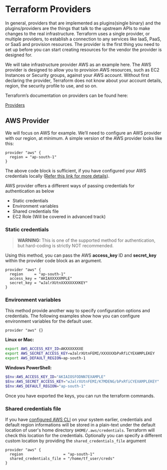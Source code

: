 # Terraform Providers
In general, providers that are implemented as plugins(single binary) and the plugins/providers are the things that talk to the upstream APIs to make changes to the real infrastructure. Terraform uses a single provider, or multiple providers, to establish a connection to any services like IaaS, PaaS, or SaaS and provision resources. The provider is the first thing you need to set up before you can start creating resources for the vendor the provider is designed for.

We will take infrastructure provider AWS as an example here. The AWS provider is designed to allow you to provision AWS resources, such as EC2 Instances or Security groups, against your AWS account. Without first declaring the provider, Terraform does not know about your account details, region, the security profile to use, and so on.

Terraform’s documentation on providers can be found here:

[Providers](https://www.terraform.io/docs/providers/index.html)

## AWS Provider
We will focus on AWS for example. We’ll need to configure an AWS provider with our region, at minimum.
A simple version of the AWS provider looks like this:

```hcl
provider "aws" {
  region = "ap-south-1"
}
```
The above code block is sufficient, if you have configured your AWS credentials locally ([Refer this link for more details](https://docs.aws.amazon.com/cli/latest/userguide/cli-configure-files.html)).

AWS provider offers a different ways of passing credentials for authentication as below

- Static credentials
- Environment variables
- Shared credentials file
- EC2 Role (Will be covered in advanced track)

### Static credentials
> **WARNING:** This is one of the supported method for authentication, but hard-coding is strictly NOT recommended.

Using this method, you can pass the AWS **access_key** ID and **secret_key** within the provider code block as an argument.

```hcl
provider "aws" {
  region     = "ap-south-1"
  access_key = "AKIAXXXXXMPLE"
  secret_key = "wJalrXUtnXXXXXXXXKEY"
}
```

### Environment variables
This method provide another way to specify configuration options and credentials. The following examples show how you can configure environment variables for the default user.

```hcl
provider "aws" {}
```

**Linux or Mac:**
```bash
export AWS_ACCESS_KEY_ID=AKXXXXXXXE
export AWS_SECRET_ACCESS_KEY=wJalrXUtnFEMI/XXXXXXbPxRfiCYEXAMPLEKEY
export AWS_DEFAULT_REGION=ap-south-1
```

**Windows PowerShell:**
```powershell
$Env:AWS_ACCESS_KEY_ID="AKIAIOSFODNN7EXAMPLE"
$Env:AWS_SECRET_ACCESS_KEY="wJalrXUtnFEMI/K7MDENG/bPxRfiCYEXAMPLEKEY"
$Env:AWS_DEFAULT_REGION="ap-south-1"
```
Once you have exported the keys, you can run the terraform commands.


### Shared credentials file
If you have [configured AWS CLI](https://docs.aws.amazon.com/cli/latest/userguide/cli-configure-quickstart.html) on your system earlier, credentials and default region informations will be stored in a plain-text under the default location of user's home directory `$HOME/.aws/credentials`. Terraform will check this location for the credentials. Optionally you can specify a different custom location by providing the `shared_credentials_file` argument

```hcl
provider "aws" {
  region                  = "ap-south-1"
  shared_credentials_file = "/home/tf_user/creds"
}
```
